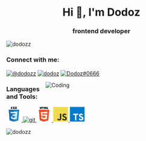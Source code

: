 <h1 align="center">Hi 👋, I'm Dodoz</h1>
<h3 align="center">frontend developer</h3>

<p align="left"> <img src="https://komarev.com/ghpvc/?username=dodozz&label=Profile%20views&color=0e75b6&style=flat" alt="dodozz" /> </p>

<h3 align="left">Connect with me:</h3>
<p align="left">
<a href="https://dev.to/@dodozz" target="blank"><img align="center" src="https://raw.githubusercontent.com/rahuldkjain/github-profile-readme-generator/master/src/images/icons/Social/devto.svg" alt="@dodozz" height="30" width="40" /></a>
<a href="https://www.youtube.com/c/dodoz" target="blank"><img align="center" src="https://raw.githubusercontent.com/rahuldkjain/github-profile-readme-generator/master/src/images/icons/Social/youtube.svg" alt="dodoz" height="30" width="40" /></a>
<a href="https://discord.gg/Dodoz#0666" target="blank"><img align="center" src="https://raw.githubusercontent.com/rahuldkjain/github-profile-readme-generator/master/src/images/icons/Social/discord.svg" alt="Dodoz#0666" height="30" width="40" /></a>
</p>

<img align="right" alt="Coding" width="400" src="https://cdn.dribbble.com/users/116207...">

<h3 align="left">Languages and Tools:</h3>
<p align="left"> <a href="https://www.w3schools.com/css/" target="_blank" rel="noreferrer"> <img src="https://raw.githubusercontent.com/devicons/devicon/master/icons/css3/css3-original-wordmark.svg" alt="css3" width="40" height="40"/> </a> <a href="https://git-scm.com/" target="_blank" rel="noreferrer"> <img src="https://www.vectorlogo.zone/logos/git-scm/git-scm-icon.svg" alt="git" width="40" height="40"/> </a> <a href="https://www.w3.org/html/" target="_blank" rel="noreferrer"> <img src="https://raw.githubusercontent.com/devicons/devicon/master/icons/html5/html5-original-wordmark.svg" alt="html5" width="40" height="40"/> </a> <a href="https://developer.mozilla.org/en-US/docs/Web/JavaScript" target="_blank" rel="noreferrer"> <img src="https://raw.githubusercontent.com/devicons/devicon/master/icons/javascript/javascript-original.svg" alt="javascript" width="40" height="40"/> </a> <a href="https://www.typescriptlang.org/" target="_blank" rel="noreferrer"> <img src="https://raw.githubusercontent.com/devicons/devicon/master/icons/typescript/typescript-original.svg" alt="typescript" width="40" height="40"/> </a> </p>

<p><img align="center" src="https://github-readme-stats.vercel.app/api/top-langs?username=dodozz&show_icons=true&locale=en&layout=compact" alt="dodozz" /></p>
